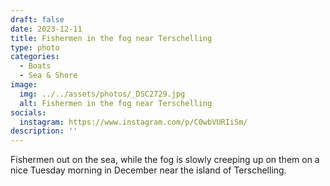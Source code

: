 ```yaml
---
draft: false
date: 2023-12-11
title: Fishermen in the fog near Terschelling
type: photo
categories:
  - Boats
  - Sea & Shore
image:
  img: ../../assets/photos/_DSC2729.jpg
  alt: Fishermen in the fog near Terschelling
socials:
  instagram: https://www.instagram.com/p/C0wbVURIiSm/
description: ''
---
```


Fishermen out on the sea, while the fog is slowly creeping up on them on a nice Tuesday morning in December near the island of Terschelling.
